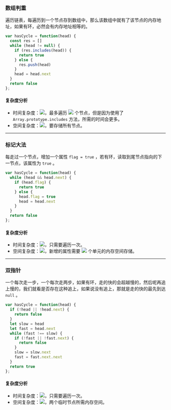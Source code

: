 ### 数组判重
遍历链表，每遍历到一个节点存到数组中，那么该数组中就有了该节点的内存地址，如果有环，必然会有内存地址相等的。

```javascript
var hasCycle = function(head) {
  const res = []
  while (head != null) {
    if (res.includes(head)) {
      return true
    } else {
      res.push(head)
    }
    head = head.next
  }
  return false
};
```

#### 复杂度分析
- 时间复杂度：![](https://cdn.nlark.com/yuque/__latex/7ba55e7c64a9405a0b39a1107e90ca94.svg#card=math&code=O%28n%29&height=20&width=36)，最多遍历 ![](https://cdn.nlark.com/yuque/__latex/40b85027598d87611b1c8d5d11e46812.svg#card=math&code=n%2B1&height=16&width=39) 个节点，但是因为使用了 `Array.prototype.includes` 方法，所需的时间会更多。
- 空间复杂度：![](https://cdn.nlark.com/yuque/__latex/7ba55e7c64a9405a0b39a1107e90ca94.svg#card=math&code=O%28n%29&height=20&width=36)，要存储所有节点。

---

### 标记大法
每走过一个节点，增加一个属性 `flag = true` ，若有环，读取到尾节点指向的下一节点，该属性为 `true` 。

```javascript
var hasCycle = function(head) {
  while (head && head.next) {
    if (head.flag) {
      return true
    } else {
      head.flag = true
      head = head.next
    }
  }
  return false
};
```

#### 复杂度分析
- 时间复杂度：![](https://cdn.nlark.com/yuque/__latex/7ba55e7c64a9405a0b39a1107e90ca94.svg#card=math&code=O%28n%29&height=20&width=36)，只需要遍历一次。
- 空间复杂度：![](https://cdn.nlark.com/yuque/__latex/7ba55e7c64a9405a0b39a1107e90ca94.svg#card=math&code=O%28n%29&height=20&width=36)，新增的属性需要 ![](https://cdn.nlark.com/yuque/__latex/7b8b965ad4bca0e41ab51de7b31363a1.svg#card=math&code=n&height=12&width=10) 个单元的内存空间存储。

---

### 双指针
一个每次走一步，一个每次走两步，如果有环，走的快的会超越慢的，然后呢再追上慢的，我们就看是否存在这种追上，如果说没有追上，那就是走的快的最先到达 `null` 。

```javascript
var hasCycle = function(head) {
  if (!head || !head.next) {
    return false
  }
  let slow = head
  let fast = head.next
  while (fast !== slow) {
    if (!fast || !fast.next) {
      return false
    }
    slow = slow.next
    fast = fast.next.next
  }
  return true
};
```

#### 复杂度分析
- 时间复杂度：![](https://cdn.nlark.com/yuque/__latex/7ba55e7c64a9405a0b39a1107e90ca94.svg#card=math&code=O%28n%29&height=20&width=36)，只需要遍历一次。
- 空间复杂度：![](https://cdn.nlark.com/yuque/__latex/5e079a28737d5dd019a3b8f6133ee55e.svg#card=math&code=O%281%29&height=20&width=34)，两个临时节点所需内存空间。
